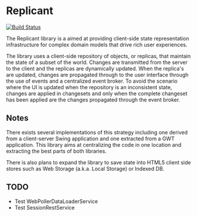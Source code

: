 Replicant
=========

[![Build Status](https://secure.travis-ci.org/realityforge/replicant.png?branch=master)](http://travis-ci.org/realityforge/replicant)

The Replicant library is a aimed at providing client-side state representation infrastructure for complex domain models that drive rich user experiences.

The library uses a client-side repository of objects, or replicas, that maintain the state of a subset of the world. Changes are transmitted from the server to the client and the replicas are dynamically updated. When the replica's are updated, changes are propagated through to the user interface through the use of events and a centralized event broker. To avoid the scenario where the UI is updated when the repository is an inconsistent state, changes are applied in changesets and only when the complete changeset has been applied are the changes propagated through the event broker.

Notes
-----

There exists several implementations of this strategy including one derived from a client-server Swing application and one extracted from a GWT application. This library aims at centralizing the code in one location and extracting the best parts of both libraries.

There is also plans to expand the library to save state into HTML5 client side stores such as Web Storage (a.k.a. Local Storage) or Indexed DB.

TODO
----

* Test WebPollerDataLoaderService
* Test SessionRestService
